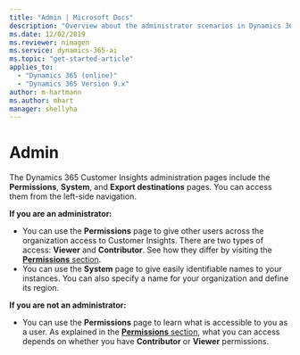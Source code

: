 ```yaml
---
title: "Admin | Microsoft Docs"
description: "Overview about the administrator scenarios in Dynamics 365 Customer Insights."
ms.date: 12/02/2019
ms.reviewer: nimagen
ms.service: dynamics-365-ai
ms.topic: "get-started-article"
applies_to: 
  - "Dynamics 365 (online)"
  - "Dynamics 365 Version 9.x"
author: m-hartmann
ms.author: mhart
manager: shellyha
---
```

# Admin

The Dynamics 365 Customer Insights administration pages include the **Permissions**, **System**, and **Export destinations** pages. You can access them from the left-side navigation.

**If you are an administrator:**

- You can use the **Permissions** page to give other users across the organization access to Customer Insights. There are two types of access: **Viewer** and **Contributor**. See how they differ by visiting the [**Permissions** section](pm-permissions.md).
- You can use the **System** page to give easily identifiable names to your instances. You can also specify a name for your organization and define its region.

**If you are not an administrator:**

- You can use the **Permissions** page to learn what is accessible to you as a user. As explained in the [**Permissions** section](pm-permissions.md), what you can access  depends on whether you have **Contributor** or **Viewer** permissions.
